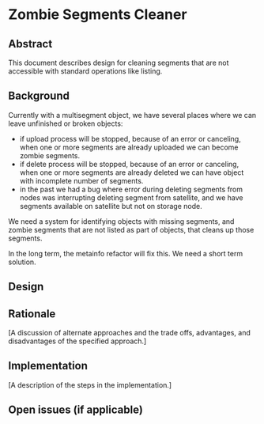 # Zombie Segments Cleaner

## Abstract

This document describes design for cleaning segments that are not accessible with standard operations like listing.

## Background

Currently with a multisegment object, we have several places where we can leave unfinished or broken objects:
* if upload process will be stopped, because of an error or canceling, when one or more segments are already uploaded we can become zombie segments.
* if delete process will be stopped, because of an error or canceling, when one or more segments are already deleted we can have object with incomplete number of segments.
* in the past we had a bug where error during deleting segments from nodes was interrupting deleting segment from satellite, and we have segments available on satellite but not on storage node.

We need a system for identifying objects with missing segments, and zombie segments that are not listed as part of objects, that cleans up those segments.

In the long term, the metainfo refactor will fix this. We need a short term solution.

## Design


## Rationale

[A discussion of alternate approaches and the trade offs, advantages, and disadvantages of the specified approach.]

## Implementation

[A description of the steps in the implementation.]

## Open issues (if applicable)